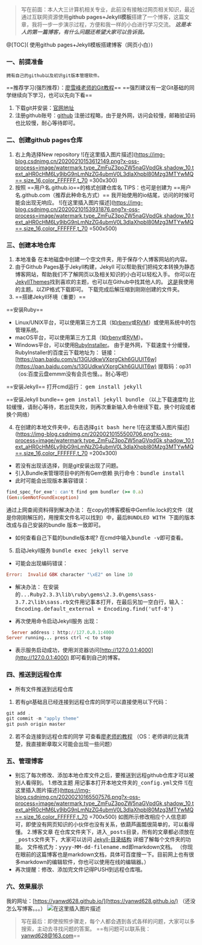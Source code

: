 ﻿>写在前面：本人大三计算机相关专业，此前没有接触过网页相关知识，最近通过互联网资源使用**github pages+Jekyll模板**搭建了一个博客，这篇文章，我将一步一步演示过程，方便和我一样的小白进行学习交流。
***这是本人的第一篇博客，有什么问题还希望大家可以告诉我。***


@[TOC]( 使用github pages+Jekyll模板搭建博客（网页小白）)
### 一、前提准备
	拥有自己的github以及初识git版本管理软件。
==推荐学习(强烈推荐）：[廖雪峰老师的Git教程](https://www.liaoxuefeng.com/wiki/896043488029600)==
==强烈建议有一定Git基础的同学继续向下学习，也可以先向下看==

1. 下载git并安装：[官网地址](https://git-scm.com/downloads)
2. 注册github账号：[github](https://github.com/)
注册过程略，由于是外网，访问会较慢，邮箱验证码也比较慢，耐心等待即可。
### 二、创建github pages仓库
1. 右上角选择New repository
![在这里插入图片描述](https://img-blog.csdnimg.cn/20200210153612149.png?x-oss-process=image/watermark,type_ZmFuZ3poZW5naGVpdGk,shadow_10,text_aHR0cHM6Ly9ibG9nLmNzZG4ubmV0L3dlaXhpbl80Mzg3MTYwMQ==,size_16,color_FFFFFF,t_70 =300x300)
2. 按照 ==用户名.github.io==的格式创建仓库名
TIPS：也可是创建为 ==用户名.github.com（推荐此种命名方式）==
我开始使用的io结尾，访问的时候可能会出现无响应。
![在这里插入图片描述](https://img-blog.csdnimg.cn/20200210153931876.png?x-oss-process=image/watermark,type_ZmFuZ3poZW5naGVpdGk,shadow_10,text_aHR0cHM6Ly9ibG9nLmNzZG4ubmV0L3dlaXhpbl80Mzg3MTYwMQ==,size_16,color_FFFFFF,t_70 =500x500)
### 三、创建本地仓库
1. 本地准备 
在本地磁盘中创建一个空文件夹，用于保存个人博客网站的内容。
2. 由于Github Pages基于Jekyll构建，Jekyll 可以帮助我们把纯文本转换为静态博客网站，帮助我们不了解网页以及相关知识的小白可以轻松入手。
你可以在[JekyllThemes](http://jekyllthemes.org/page5/)找到喜欢的主题，也可以在Github中找其他人的。
[这是](https://github.com/onevcat/vno-jekyll)我使用的主题。以ZIP格式下载即可。
下载完成后解压缩到刚刚创建的文件夹。
3. ==搭建Jekyll环境（重要）==

==安装Ruby==
 - Linux/UNIX平台，可以使用第三方工具（如[rbenv](https://github.com/rbenv/rbenv)或[RVM](http://rvm.io/)）或使用系统中的包管理系统。
- macOS平台，可以使用第三方工具（如[rbenv](https://github.com/rbenv/rbenv)或[RVM](http://rvm.io/)）。
- Windows平台，可以使用[RubyInstaller](https://rubyinstaller.org/)。
由于是外网，下载速度十分缓慢，RubyInstaller的百度云下载地址为：
链接：[https://pan.baidu.com/s/13GUdkwVXprgCkh6GUUlT6w](https://pan.baidu.com/s/13GUdkwVXprgCkh6GUUlT6w) 
提取码：op31
（os:百度云盘emmm没有会员也慢。。耐心等吧）

==安装Jekyll==
打开cmd运行：
<kbd>gem install jekyll</kbd>

 ==安装Jekyll bundle==
<kbd>gem install jekyll bundle</kbd>
（以上下载速度均 比较缓慢，请耐心等待，若出现失败，则再次重新输入命令继续下载，换个时段或者换个网络）

4. 在创建的本地文件夹中，右击选择<kbd>git bash here</kbd>
![在这里插入图片描述](https://img-blog.csdnimg.cn/20200210155500706.png?x-oss-process=image/watermark,type_ZmFuZ3poZW5naGVpdGk,shadow_10,text_aHR0cHM6Ly9ibG9nLmNzZG4ubmV0L3dlaXhpbl80Mzg3MTYwMQ==,size_16,color_FFFFFF,t_70 =200x300)
- 若没有出现该选择，则是git安装出现了问题。
- 引入Bundle来管理项目中的所有Gem依赖
执行命令：<kbd>bundle install</kbd>
- 此时可能会出现版本兼容错误：

```ruby
find_spec_for_exe': can't find gem bundler (>= 0.a) 
(Gem::GemNotFoundException)
```
通过上网查阅资料得到解决办法：
在copy的博客模板中Gemfile.lock的文件（就是你刚刚解压的，用搜索文件名可以找到）中，最后<kbd>BUNDLED WITH </kbd>下面的版本改成与自己安装的bundle 版本一致即可。
* 如何查看自己下载的bundle版本呢?
在cmd中输入<kbd>bundle -v</kbd>即可查看。

5. 启动Jekyll服务
<kbd>bundle exec jekyll serve</kbd>
- 可能会出现编码错误：
```ruby
Error:  Invalid GBK character "\xE2" on line 10
```
* 解决办法：
在安装的<kbd>...Ruby2.3.3\lib\ruby\gems\2.3.0\gems\sass-3.7.2\lib\sass.rb</kbd>文件用记事本打开，在最后另加一空白行，输入：
<kbd>Encoding.default_external = Encoding.find('utf-8')</kbd>

- 再次使用命令启动Jekyll服务
出现：

```ruby
  Server address : http://127.0.0.1:4000
Server running... press ctrl -c to stop
```

- 表示服务启动成功，使用浏览器访问[http://127.0.0.1:4000](http://127.0.0.1:4000)
即可看到自己的博客。
### 四、推送到远程仓库
- 所有文件推送到远程仓库

1. 若有git基础且已经连接到远程仓库的同学可以直接使用以下代码：
```powershell
git add .
git commit -m "apply theme"
git push origin master
```
2. 若不会连接到远程仓库的同学
可查看[廖老师的教程](https://www.liaoxuefeng.com/wiki/896043488029600/898732864121440)
（OS：老师讲的比我清楚，我直接断章取义可能会出现一些问题）
### 五、管理博客
- 别忘了每次修改、添加本地仓库文件之后，要推送到远程github仓库才可以被别人看得到。
1.修改主题
用记事本打开本地文件夹的<kbd>_config.yml</kbd>文件
![在这里插入图片描述](https://img-blog.csdnimg.cn/20200210165507576.png?x-oss-process=image/watermark,type_ZmFuZ3poZW5naGVpdGk,shadow_10,text_aHR0cHM6Ly9ibG9nLmNzZG4ubmV0L3dlaXhpbl80Mzg3MTYwMQ==,size_16,color_FFFFFF,t_70 =700x500)
如图所示修改相应个人信息即可，即使没有网页知识的小伙伴也没有关系，依葫芦画瓢很简单的，可以看得懂。
2.博客文章
在仓库文件夹下，进入<kbd>_posts</kbd>目录，所有的文章都必须放在<kbd>_posts</kbd>文件夹下，大家可以访问 [Jekyll-目录结构](http://jekyllcn.com/docs/structure/) 详细了解每个文件夹的功能。
文件格式为：<kbd>yyyy-MM-dd-filename.md</kbd>即markdown文档。
（你现在眼前的这篇博客也是markdown文档，具体可百度搜一下。目前网上也有很多markdown的编辑软件，你也可以使用在线的编辑器。）
- 再次提醒：修改、添加完文件记得PUSH到远程仓库哦。
### 六、效果展示
我的网址：[https://yanwd628.github.io/](https://yanwd628.github.io/)
（还没怎么写博客。。。）
![在这里插入图片描述](https://img-blog.csdnimg.cn/2020021017252675.png?x-oss-process=image/watermark,type_ZmFuZ3poZW5naGVpdGk,shadow_10,text_aHR0cHM6Ly9ibG9nLmNzZG4ubmV0L3dlaXhpbl80Mzg3MTYwMQ==,size_16,color_FFFFFF,t_70)
>写在最后：即使按照步骤走，每个人都会遇到各式各样的问题，大家可以多搜索，主动去寻找问题的答案。
==有问题可以联系我：yanwd628@163.com==

